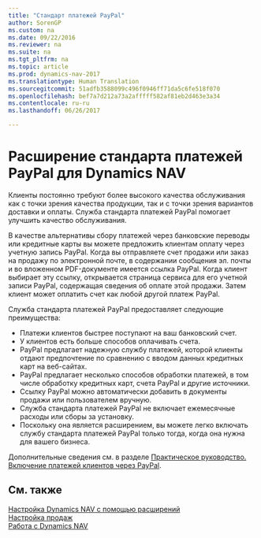 ```yaml
---
title: "Стандарт платежей PayPal"
author: SorenGP
ms.custom: na
ms.date: 09/22/2016
ms.reviewer: na
ms.suite: na
ms.tgt_pltfrm: na
ms.topic: article
ms.prod: dynamics-nav-2017
ms.translationtype: Human Translation
ms.sourcegitcommit: 51adfb3588099c496f0946ff71da5c6fe518f070
ms.openlocfilehash: bef7a7d212a73a2afffff582af81eb2d463e3a34
ms.contentlocale: ru-ru
ms.lasthandoff: 06/26/2017

---
```


# <a name="the-paypal-payments-standard-extension-to-dynamics-nav"></a>Расширение стандарта платежей PayPal для Dynamics NAV
Клиенты постоянно требуют более высокого качества обслуживания как с точки зрения качества продукции, так и с точки зрения вариантов доставки и оплаты. Служба стандарта платежей PayPal помогает улучшить качество обслуживания.

В качестве альтернативы сбору платежей через банковские переводы или кредитные карты вы можете предложить клиентам оплату через учетную запись PayPal. Когда вы отправляете счет продажи или заказ на продажу по электронной почте, в содержании сообщения эл. почты и во вложенном PDF-документе имеется ссылка PayPal. Когда клиент выбирает эту ссылку, открывается страница сервиса для его учетной записи PayPal, содержащая сведения об оплате этой продажи. Затем клиент может оплатить счет как любой другой платеж PayPal.

Служба стандарта платежей PayPal предоставляет следующие преимущества:

- Платежи клиентов быстрее поступают на ваш банковский счет.
- У клиентов есть больше способов оплачивать счета.
- PayPal предлагает надежную службу платежей, которой клиенты отдают предпочтение по сравнению с вводом данных кредитных карт на веб-сайтах.
- PayPal предлагает несколько способов обработки платежей, в том числе обработку кредитных карт, счета PayPal и другие источники.
- Ссылку PayPal можно автоматически добавить в документы продажи или пользователем вручную.
- Служба стандарта платежей PayPal не включает ежемесячные расходы или сборы за установку.
- Поскольку она является расширением, вы можете легко включать службу стандарта платежей PayPal только тогда, когда она нужна для вашего бизнеса.  

Дополнительные сведения см. в разделе [Практическое руководство. Включение платежей клиентов через PayPal](sales-how-enable-customer-payments-paypal.md).

## <a name="see-also"></a>См. также  
[Настройка Dynamics NAV с помощью расширений](ui-extensions.md)  
[Настройка продаж](sales-setup-sales.md)  
[Работа с Dynamics NAV](ui-work-product.md)

